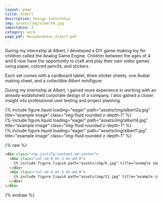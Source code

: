 ```yaml
---
layout: page
title: Albert
description: Design Internship
img: assets/img/albert0.jpg
importance: 4
category: work
page_pdf: Recomendaton_Albert.pdf
---
```


During my internship at Albert, I developed a DIY
game-making toy for children called the Analog Game
Engine. Children between the ages of 4 and 6 now have
the opportunity to craft and play their own video games
using paper, colored pencils, and stickers.

Each set comes with a cardboard tablet, three sticker
sheets, one Avatar making sheet, and a collectible Albert
minifigure.

During my internship at Albert, I gained more experience in
working with an already-established corporate design of a
company. I also gained a closer insight into professional
user testing and project planning.

<div class="row">
    <div class="col-sm mt-3 mt-md-0">
        {% include figure.liquid loading="eager" path="assets/img/albert2a.jpg" title="example image" class="img-fluid rounded z-depth-1" %}
    </div>
</div>
<div class="row">
    <div class="col-sm mt-3 mt-md-0">
        {% include figure.liquid loading="eager" path="assets/img/albert4.jpg" title="example image" class="img-fluid rounded z-depth-1" %}
    </div>
</div>

<div class="row">
    <div class="col-sm mt-3 mt-md-0">
        {% include figure.liquid loading="eager" path="assets/img/albert1.jpg" title="example image" class="img-fluid rounded z-depth-1" %}
    </div>
</div>

{% raw %}

```html
<div class="row justify-content-sm-center">
  <div class="col-sm-8 mt-3 mt-md-0">
    {% include figure.liquid path="assets/img/6.jpg" title="example image" class="img-fluid rounded z-depth-1" %}
  </div>
  <div class="col-sm-4 mt-3 mt-md-0">
    {% include figure.liquid path="assets/img/11.jpg" title="example image" class="img-fluid rounded z-depth-1" %}
  </div>
</div>
```

{% endraw %}
